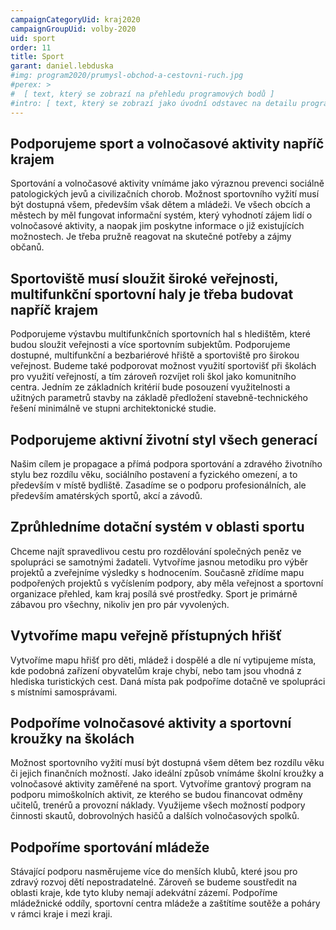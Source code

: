 ```yaml
---
campaignCategoryUid: kraj2020
campaignGroupUid: volby-2020
uid: sport
order: 11
title: Sport
garant: daniel.lebduska 
#img: program2020/prumysl-obchod-a-cestovni-ruch.jpg
#perex: >
#  [ text, který se zobrazí na přehledu programových bodů ]
#intro: [ text, který se zobrazí jako úvodní odstavec na detailu programového bodu ]
---
```

## Podporujeme sport a volnočasové aktivity napříč krajem
Sportování a volnočasové aktivity vnímáme jako výraznou prevenci sociálně patologických jevů a civilizačních chorob. Možnost sportovního vyžití musí být dostupná všem, především však dětem a mládeži. Ve všech obcích a městech by měl fungovat informační systém, který vyhodnotí zájem lidí o volnočasové aktivity, a naopak jim poskytne informace o již existujících možnostech. Je třeba pružně reagovat na skutečné potřeby a zájmy občanů.

## Sportoviště musí sloužit široké veřejnosti, multifunkční sportovní haly je třeba budovat napříč krajem
Podporujeme výstavbu multifunkčních sportovních hal s hledištěm, které budou sloužit veřejnosti a více sportovním subjektům. Podporujeme dostupné, multifunkční a bezbariérové hřiště a sportoviště pro širokou veřejnost. Budeme také podporovat možnost využití sportovišť při školách pro využití veřejností, a tím zároveň rozvíjet roli škol jako komunitního centra. Jedním ze základních kritérií bude posouzení využitelnosti a užitných parametrů stavby na základě předložení stavebně-technického řešení minimálně ve stupni architektonické studie.

## Podporujeme aktivní životní styl všech generací
Našim cílem je propagace a přímá podpora sportování a zdravého životního stylu bez rozdílu věku, sociálního postavení a fyzického omezení, a to především v místě bydliště. Zasadíme se o podporu profesionálních, ale především amatérských sportů, akcí a závodů.

## Zprůhledníme dotační systém v oblasti sportu
Chceme najít spravedlivou cestu pro rozdělování společných peněz ve spolupráci se samotnými žadateli. Vytvoříme jasnou metodiku pro výběr projektů a zveřejníme výsledky s hodnocením. Současně zřídíme mapu podpořených projektů s vyčíslením podpory, aby měla veřejnost a sportovní organizace přehled, kam kraj posílá své prostředky. Sport je primárně zábavou pro všechny, nikoliv jen pro pár vyvolených.

## Vytvoříme mapu veřejně přístupných hřišť
Vytvoříme mapu hřišť pro děti, mládež i dospělé a dle ní vytipujeme místa, kde podobná zařízení obyvatelům kraje chybí, nebo tam jsou vhodná z hlediska turistických cest. Daná místa pak podpoříme dotačně ve spolupráci s místními samosprávami.

## Podpoříme volnočasové aktivity a sportovní kroužky na školách
Možnost sportovního vyžití musí být dostupná všem dětem bez rozdílu věku či jejich finančních možností. Jako ideální způsob vnímáme školní kroužky a volnočasové aktivity zaměřené na sport. Vytvoříme grantový program na podporu mimoškolních aktivit, ze kterého se budou financovat odměny učitelů, trenérů a provozní náklady. Využijeme všech možností podpory činnosti skautů, dobrovolných hasičů a dalších volnočasových spolků.

## Podpoříme sportování mládeže
Stávající podporu nasměrujeme více do menších klubů, které jsou pro zdravý rozvoj dětí nepostradatelné. Zároveň se budeme soustředit na oblasti kraje, kde tyto kluby nemají adekvátní zázemí. Podpoříme mládežnické oddíly, sportovní centra mládeže a zaštítíme soutěže a poháry v rámci kraje i mezi kraji.
